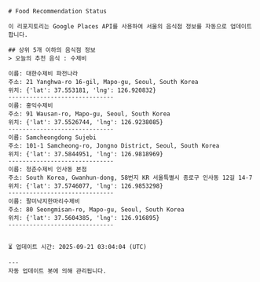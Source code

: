 
    # Food Recommendation Status

    이 리포지토리는 Google Places API를 사용하여 서울의 음식점 정보를 자동으로 업데이트합니다.

    ## 상위 5개 이하의 음식점 정보
    > 오늘의 추천 음식 : 수제비

	이름: 대한수제비 파전나라
	주소: 21 Yanghwa-ro 16-gil, Mapo-gu, Seoul, South Korea
	위치: {'lat': 37.553181, 'lng': 126.920832}
	------------------------------
	이름: 홍익수제비
	주소: 91 Wausan-ro, Mapo-gu, Seoul, South Korea
	위치: {'lat': 37.5526744, 'lng': 126.9238085}
	------------------------------
	이름: Samcheongdong Sujebi
	주소: 101-1 Samcheong-ro, Jongno District, Seoul, South Korea
	위치: {'lat': 37.5844951, 'lng': 126.9818969}
	------------------------------
	이름: 청춘수제비 인사동 본점
	주소: South Korea, Gwanhun-dong, 58번지 KR 서울특별시 종로구 인사동 12길 14-7
	위치: {'lat': 37.5746077, 'lng': 126.9853298}
	------------------------------
	이름: 팔미낙지한마리수제비
	주소: 80 Seongmisan-ro, Mapo-gu, Seoul, South Korea
	위치: {'lat': 37.5604385, 'lng': 126.916895}
	------------------------------


    ⏳ 업데이트 시간: 2025-09-21 03:04:04 (UTC)

    ---
    자동 업데이트 봇에 의해 관리됩니다.
    